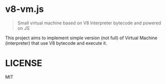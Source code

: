 v8-vm.js
========

> Small virtual machine based on V8 Interpreter bytecode and powered on JS

This project aims to implement simple version (not full) of Virtual Machine (interpreter) that use V8 bytecode and execute it.

# LICENSE

MIT
